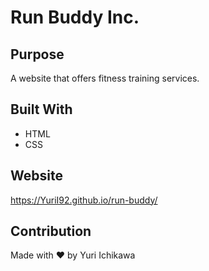 # Run Buddy Inc.

## Purpose
A website that offers fitness training services.

## Built With
* HTML
* CSS

## Website
https://YuriI92.github.io/run-buddy/

## Contribution
Made with ❤️ by Yuri Ichikawa
